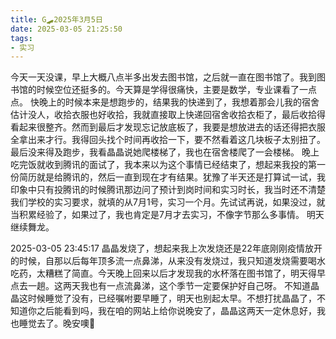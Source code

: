 ```yaml
---
title: G🛹2025年3月5日
date: 2025-03-05 21:25:50
tags:
- 实习
---
```


今天一天没课，早上大概八点半多出发去图书馆，之后就一直在图书馆了。我到图书馆的时候空位还挺多的。今天算是学得很痛快，主要是数学，专业课看了一点点。
快晚上的时候本来是想跑步的，结果我的快递到了，我想着那会儿我的宿舍估计没人，收拾衣服也好收拾，我就直接取上快递回宿舍收拾衣柜了，最后收拾得看起来很整齐。然而到最后才发现忘记放底板了，我要是想放进去的话还得把衣服全拿出来才行。我得回头找个时间再收拾一下，要不然看着这几块板子太别扭了。
最后没来得及跑步，我看晶晶说她爬楼梯了，我也在宿舍楼爬了一会楼梯。
晚上吃完饭就收到腾讯的面试了，我本来以为这个事情已经结束了，想起来我投的第一份简历就是给腾讯的，然后一直到现在才有结果。犹豫了半天还是打算试一试，我印象中只有投腾讯的时候腾讯那边问了预计到岗时间和实习时长，我当时还不清楚我们学校的实习要求，就填的从7月1号，实习一个月。先试试再说，如果没过，就当积累经验了，如果过了，我也肯定是7月才去实习，不像字节那么多事情。
明天继续舞龙。

2025-03-05 23:45:17
晶晶发烧了，想起来我上次发烧还是22年底刚刚疫情放开的时候，自那以后每年顶多流一点鼻涕，从来没有发烧过，我只知道发烧需要喝水吃药，太糟糕了简直。今天晚上回来以后才发现我的水杯落在图书馆了，明天得早点去一趟。这两天我也有一点流鼻涕，这个季节一定要保护好自己呀。
不知道晶晶这时候睡觉了没有，已经嘱咐要早睡了，明天也别起太早。不想打扰晶晶了，不知道你之后能看到吗，我在咱的网站上给你说晚安了，晶晶这两天一定休息好，我也睡觉去了。晚安噢🥰
